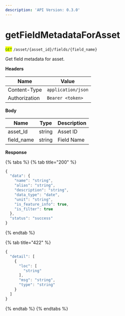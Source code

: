 ```yaml
---
description: 'API Version: 0.3.0'
---
```


# getFieldMetadataForAsset

<mark style="color:green;">`GET`</mark> `/asset/{asset_id}/fields/{field_name}`&#x20;

Get field metadata for asset.

**Headers**

| Name          | Value              |
| ------------- | ------------------ |
| Content-Type  | `application/json` |
| Authorization | `Bearer <token>`   |

**Body**

| Name        | Type   | Description |
| ----------- | ------ | ----------- |
| asset\_Id   | string | Asset ID    |
| field\_name | string | Field Name  |

**Response**

{% tabs %}
{% tab title="200" %}
```javascript
{
  "data": {
    "name": "string",
    "alias": "string",
    "description": "string",
    "data_type": "date",
    "unit": "string",
    "is_feature_info": true,
    "is_filter": true
  },
  "status": "success"
}
```
{% endtab %}

{% tab title="422" %}
```javascript
{
  "detail": [
    {
      "loc": [
        "string"
      ],
      "msg": "string",
      "type": "string"
    }
  ]
}
```
{% endtab %}
{% endtabs %}
